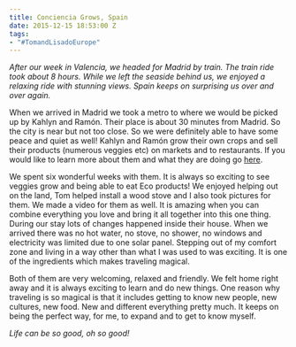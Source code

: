 ```yaml
---
title: Conciencia Grows, Spain
date: 2015-12-15 18:53:00 Z
tags:
- "#TomandLisadoEurope"
---
```


*After our week in Valencia, we headed for Madrid by train. The train ride took about 8 hours. While we left the seaside behind us, we enjoyed a relaxing ride with stunning views. Spain keeps on surprising us over and over again.*

When we arrived in Madrid we took a metro to where we would be picked up by Kahlyn and Ramón. Their place is about 30 minutes from Madrid. So the city is near but not too close. So we were definitely able to have some peace and quiet as well! Kahlyn and Ramón grow their own crops and sell their products (numerous veggies etc) on markets and to restaurants. If you would like to learn more about them and what they are doing go [here](http://t.umblr.com/redirect?z=https%3A%2F%2Fwww.facebook.com%2FConciencia-Grows-699632066764073%2F&t=ZWU3NmJjNThkMDNjOGRkMGM3OWJmZTk4ODhjYmQ4MzY3ZTRmMTA1NixtUzFZQ3lCWQ%3D%3D).

We spent six wonderful weeks with them. It is always so exciting to see veggies grow and being able to eat Eco products! We enjoyed helping out on the land, Tom helped install a wood stove and I also took pictures for them. We made a video for them as well. It is amazing when you can combine everything you love and bring it all together into this one thing. During our stay lots of changes happened inside their house. When we arrived there was no hot water, no stove, no shower, no windows and electricity was limited due to one solar panel. Stepping out of my comfort zone and living in a way other than what I was used to was exciting. It is one of the ingredients which makes traveling magical.

Both of them are very welcoming, relaxed and friendly. We felt home right away and it is always exciting to learn and do new things. One reason why traveling is so magical is that it includes getting to know new people, new cultures, new food. New and different everything pretty much. It keeps on being the perfect way, for me, to expand and to get to know myself.

*Life can be so good, oh so good!*